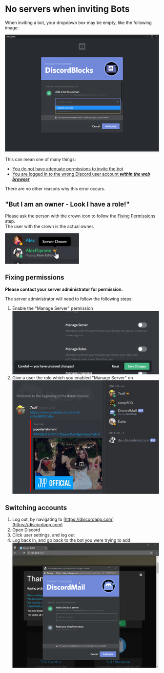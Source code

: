 ---
---

# No servers when inviting Bots
When inviting a bot, your dropdown box may be empty, like the following image:

![An empty Discord dropdown box](/assets/images/invite/no_servers.png)

This can mean one of many things:

- [You do not have adequate permissions to invite the bot](#fixing-permissions)
- [You are logged in to the wrong Discord user account _**within the web browser**_](#switching-accounts)

There are no other reasons why this error occurs.

## "But I am an owner - Look I have a role!"
Please ask the person with the crown icon to follow the [Fixing Permissions](#fixing-permissions) step.  
The user with the crown is the actual owner.

![Crown](/assets/images/invite/crown.png)

## Fixing permissions
**Please contact your server administrator for permission.**

The server administrator will need to follow the following steps:

1. Enable the "Manage Server" permission
![A video toggling the "Manage Server" permission](/assets/images/invite/enabling-manage-server.gif)
2. Give a user the role which you enabled "Manage Server" on
![A video giving a role to a user](/assets/images/invite/giving-a-role.gif)

## Switching accounts
1. Log out, by navigating to [https://discordapp.com](https://discordapp.com)
2. Open Discord
3. Click user settings, and log out
4. Log back in, and go back to the bot you were trying to add
![A video of a user logging off](/assets/images/invite/logging-off.gif)
